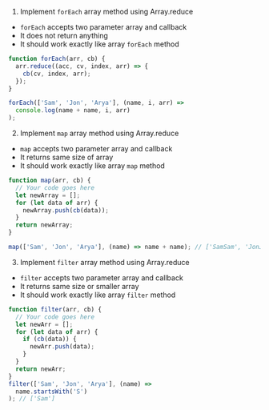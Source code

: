 1. Implement `forEach` array method using Array.reduce

- `forEach` accepts two parameter array and callback
- It does not return anything
- It should work exactly like array `forEach` method

```js
function forEach(arr, cb) {
  arr.reduce((acc, cv, index, arr) => {
    cb(cv, index, arr);
  });
}

forEach(['Sam', 'Jon', 'Arya'], (name, i, arr) =>
  console.log(name + name, i, arr)
);
```

2. Implement `map` array method using Array.reduce

- `map` accepts two parameter array and callback
- It returns same size of array
- It should work exactly like array `map` method

```js
function map(arr, cb) {
  // Your code goes here
  let newArray = [];
  for (let data of arr) {
    newArray.push(cb(data));
  }
  return newArray;
}

map(['Sam', 'Jon', 'Arya'], (name) => name + name); // ['SamSam', 'JonJon', 'AryaArya']
```

3. Implement `filter` array method using Array.reduce

- `filter` accepts two parameter array and callback
- It returns same size or smaller array
- It should work exactly like array `filter` method

```js
function filter(arr, cb) {
  // Your code goes here
  let newArr = [];
  for (let data of arr) {
    if (cb(data)) {
      newArr.push(data);
    }
  }
  return newArr;
}
filter(['Sam', 'Jon', 'Arya'], (name) =>
  name.startsWith('S')
); // ['Sam']
```
